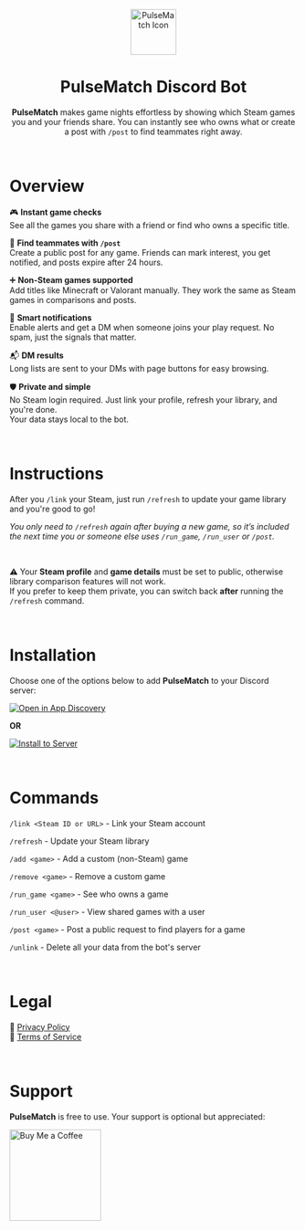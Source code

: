<p align="center">
  <img src="https://cdn.discordapp.com/app-icons/1385330923863801866/0c0f3e253dff207f5f7d29aeac89b2cc.png" alt="PulseMatch Icon" width="80" height="80" style="border-radius:50">
</p>

<h1 align="center">PulseMatch Discord Bot</h1>

<p align="center"><b>PulseMatch</b> makes game nights effortless by showing which Steam games you and your friends share.  
You can instantly see who owns what or create a post with <code>/post</code> to find teammates right away.</p>

&nbsp;

# **Overview**

🎮 **Instant game checks**  
See all the games you share with a friend or find who owns a specific title.

🤝 **Find teammates with `/post`**  
Create a public post for any game. Friends can mark interest, you get notified, and posts expire after 24 hours.

➕ **Non-Steam games supported**  
Add titles like Minecraft or Valorant manually. They work the same as Steam games in comparisons and posts.

🔔 **Smart notifications**  
Enable alerts and get a DM when someone joins your play request. No spam, just the signals that matter.

📬 **DM results**  
Long lists are sent to your DMs with page buttons for easy browsing.

🛡️ **Private and simple**  
No Steam login required. Just link your profile, refresh your library, and you're done.  
Your data stays local to the bot.

&nbsp;

# **Instructions**

After you `/link` your Steam, just run `/refresh` to update your game library and you're good to go!  

*You only need to `/refresh` again after buying a new game, so it’s included the next time you or someone else uses `/run_game`, `/run_user` or `/post`.*

&nbsp;

⚠️ Your **Steam profile** and **game details** must be set to public, otherwise library comparison features will not work.  
If you prefer to keep them private, you can switch back **after** running the `/refresh` command.  

&nbsp;

# **Installation**

Choose one of the options below to add **PulseMatch** to your Discord server:

[![Open in App Discovery](https://img.shields.io/badge/Open%20in%20App%20Discovery-5865F2?style=for-the-badge&logo=discord&logoColor=white)](https://discord.com/discovery/applications/1385330923863801866)

**OR**

[![Install to Server](https://img.shields.io/badge/Install%20to%20Server-43B581?style=for-the-badge&logo=discord&logoColor=white)](https://discord.com/oauth2/authorize?client_id=1385330923863801866)

&nbsp;

# **Commands**

`/link <Steam ID or URL>` - Link your Steam account

`/refresh` - Update your Steam library

`/add <game>` - Add a custom (non-Steam) game

`/remove <game>` - Remove a custom game

`/run_game <game>` - See who owns a game

`/run_user <@user>` - View shared games with a user

`/post <game>` - Post a public request to find players for a game

`/unlink` - Delete all your data from the bot's server

&nbsp;

# **Legal**

📜 [Privacy Policy](./privacy_policy.md)  
📘 [Terms of Service](./terms_of_service.md)

&nbsp;

# **Support**

**PulseMatch** is free to use. Your support is optional but appreciated:

<a href="https://www.buymeacoffee.com/desiwah">
  <img src="https://cdn.buymeacoffee.com/buttons/v2/default-green.png" alt="Buy Me a Coffee" width="160">
</a>

